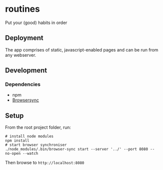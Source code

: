 # routines

Put your (good) habits in order

## Deployment

The app comprises of static, javascript-enabled pages and can be run from any webserver.

## Development

### Dependencies

- npm
- [Browsersync](https://browsersync.io/)

## Setup

From the root project folder, run:

    # install node modules
    npm install
    # start browser synchroniser
    ./node_modules/.bin/browser-sync start --server '../' --port 8080 --no-open --watch

Then browse to `http://localhost:8080`
